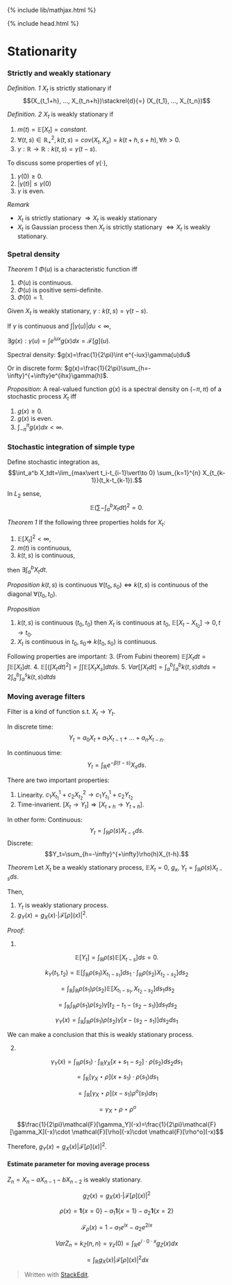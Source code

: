 {% include lib/mathjax.html %}

{% include head.html %}


# Stationarity
### Strictly and weakly stationary
*Definition. 1* $X_t$ is strictly stationary if
$$(X_{t_1+h}, ..., X_{t_n+h})\stackrel{d}{=} (X_{t_1}, ..., X_{t_n})$$


*Definition. 2* $X_t$ is weakly stationary if

1. $m(t)=\mathbb{E}[X_t]=constant$. 
2. $\forall (t, s)\in \mathbb{R}^2_+, k(t, s)=cov(X_t, X_s)=k(t+h, s+h), \forall h>0$. 
3. $\gamma: \mathbb{R} \rightarrow \mathbb{R}: k(t, s)=\gamma(t-s)$. 

To discuss some properties of $\gamma(\cdot)$, 

1. $\gamma(0)\geq 0$.
2. $\vert\gamma(t)\vert\leq\gamma(0)$
3. $\gamma$ is even. 

$Remark$
- $X_t$ is strictly stationary $\Rightarrow X_t$ is weakly stationary
- $X_t$ is Gaussian process then $X_t$ is strictly stationary $\iff X_t$ is weakly stationary.

 ### Spetral density
 *Theorem 1* $\Phi(u)$ is a characteristic function iff
 1. $\Phi(u)$ is continuous.
 2. $\Phi(u)$ is positive semi-definite.  
 3. $\Phi(0)=1$.

Given $X_t$ is weakly stationary, $\gamma:k(t,s)=\gamma(t-s)$. 

If $\gamma$ is continuous and $\int \vert\gamma(u)\vert du<\infty$, 


$\exists  g(x): \gamma(u)=\int e^{iux}g(x)dx=\mathcal{F}[g](u)$. 


Spectral density: $g(x)=\frac{1}{2\pi}\int e^{-iux}\gamma(u)du$

Or in discrete form: $g(x)=\frac{1}{2\pi}\sum_{h=-\infty}^{+\infty}e^{ihx}\gamma(h)$. 

*Proposition*: A real-valued function $g(x)$ is a spectral density on $(-\pi, \pi)$ of a stochastic process $X_t$ iff
1. $g(x)\geq 0$.
2. $g(x)$ is even.
3. $\int_{-\pi}^\pi g(x)dx<\infty$.

### Stochastic integration of simple type
Define stochastic integration as, 
$$\int_a^b X_tdt=\lim_{max\vert t_i-t_{i-1}\vert\to 0} \sum_{k=1}^{n} X_{t_{k-1}}(t_k-t_{k-1}).$$

In $L_2$ sense, 
$$\mathbb{E}(\sum-\int_a^bX_tdt)^2=0.$$

*Theorem 1* If the following three properties holds for $X_t$:
1. $\mathbb{E}[X_t]^2<\infty$, 
2. $m(t)$ is continuous, 
3. $k(t, s)$ is continuous, 

then $\exists \int_a^bX_tdt$.

*Proposition* $k(t, s)$ is continuous $\forall (t_0, s_0) \iff k(t,s)$ is continuous of the diagonal $\forall (t_0, t_0)$.

*Proposition* 
1. $k(t,s)$ is continuous $(t_0, t_0)$ then $X_t$ is continuous at $t_0$, $\mathbb{E}[X_t-X_{t_0}]\longrightarrow 0, t\to t_0$.
2. $X_t$ is continuous in $t_0, s_0 \Rightarrow$ $k(t_0, s_0)$ is continuous.

Following properties are important: 
3. (From Fubini theorem) $\mathbb{E}\int X_tdt=\int\mathbb{E}[X_t]dt.$
4. $\mathbb{E}[(\int X_tdt)^2]=\int\int\mathbb{E}[X_tX_s]dtds.$
5. $Var[\int X_tdt]=\int_a^b\int_a^bk(t, s)dtds=2\int_a^b\int_a^sk(t, s)dtds$

### Moving average filters
Filter is a kind of function s.t. $X_t\to Y_t$. 

In discrete time: 
$$Y_t=a_0X_t+a_1X_{t-1}+...+a_nX_{t-n}.$$

In continuous time:
$$Y_t=\int_\mathbb{R} e^{-\beta(t-s)}X_sds.$$

There are two important properties: 
1. Linearity. $c_1X_{t_1}^1+c_2X_{t_2}^2\to c_1Y_{t_1}^1+c_2Y_{t_2}$
2. Time-invarient. $[X_t\to Y_t]\Rightarrow[X_{t+h}\to Y_{t+h}]$.

In other form: 
Continuous: 
$$Y_t=\int_\mathbb{R}\rho(s)X_{t-s}ds.$$
Discrete: 
$$Y_t=\sum_{h=-\infty}^{+\infty}\rho(h)X_{t-h}.$$

*Theorem* Let $X_t$ be a weakly stationary process, 
$\mathbb{E}X_t=0$, $g_x$, $Y_t=\int_{\mathbb{R}}\rho(s)X_{t-s}ds$.

Then, 
1. $Y_t$ is weakly stationary process.
2. $g_Y(x)=g_X(x)\cdot \vert\mathcal{F} [ \rho ] (x)\vert^2$.

*Proof*:

1. 
$$\mathbb{E}[Y_t]=\int_{\mathbb{R}}\rho(s)\mathbb{E}[X_{t-s}]ds=0.$$

$$k_Y(t_1, t_2)=\mathbb{E}[\int_{\mathbb{R}}\rho(s_1)X_{t_1-s_1}]ds_1 \cdot \int_{\mathbb{R}}\rho(s_2)X_{t_2-s_2}]ds_2$$

$$=\int_{\mathbb{R}}\int_{\mathbb{R}} \rho(s_1)\rho(s_2)\mathbb{E}[X_{t_1-s_1},X_{t_2-s_2}]ds_1ds_2$$

$$=\int_{\mathbb{R}}\int_{\mathbb{R}} \rho(s_1)\rho(s_2)\gamma[t_2-t_1-(s_2-s_1)]ds_1ds_2$$

$$\gamma_Y(x)=\int_{\mathbb{R}}\int_{\mathbb{R}} \rho(s_1)\rho(s_2) \gamma[x-(s_2-s_1)]ds_2ds_1$$

We can make a conclusion that this is weakly stationary process. 

2.

$$\gamma_Y(x)=\int_{\mathbb{R}}\rho(s_1)\cdot \int_{\mathbb{R}}\gamma_X[x+s_1-s_2]\cdot \rho(s_2)ds_2 ds_1$$

$$=\int_{\mathbb{R}}[\gamma_X \star \rho](x+s_1) \cdot \rho(s_1)ds_1$$

$$= \int_{\mathbb{R}}[\gamma_X \star \rho](x-s_1)\rho^o(s_1)ds_1$$

$$=\gamma_X\star\rho\star\rho^o$$

$$\frac{1}{2\pi}\mathcal{F}[\gamma_Y](-x)=\frac{1}{2\pi}\mathcal{F}[\gamma_X](-x)\cdot \mathcal{F}[\rho](-x)\cdot \mathcal{F}[\rho^o](-x)$$

Therefore, $g_Y(x)=g_X(x)\vert\mathcal{F}[\rho](x)\vert^2$.

#### Estimate parameter for moving average process

$Z_n=X_n-aX_{n-1}-bX_{n-2}$ is weakly stationary. 

$$g_Z(x)=g_X(x)\cdot\vert\mathcal{F}[\rho](x)\vert^2$$

$$\rho(x)=\mathbf{1}\{x=0\}-a_1\mathbf{1}\{x=1\}-a_2\mathbf{1}\{x=2\}$$

$$\mathcal{F}_\rho(x)=1-a_1e^{ix}-a_2e^{2ix}$$

$$VarZ_n=k_Z(n,n)=\gamma_z(0)=\int_\mathbb{R}e^{i\cdot 0\cdot x}g_Z(x)dx$$

$$=\int_{\mathbb{R}}g_X(x)\vert\mathcal{F} [ \rho ] (x)\vert^2dx$$
> Written with [StackEdit](https://stackedit.io/).
